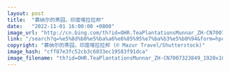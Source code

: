 ```yaml
---
layout: post
title:  "慕纳尔的茶园，印度喀拉拉邦"
date:   "2022-11-01 16:00:00 +0800"
image_url: "http://cn.bing.com/th?id=OHR.TeaPlantationsMunnar_ZH-CN7007323849_1920x1080.jpg&rf=LaDigue_1920x1080.jpg&pid=hp"
link: "/search?q=%e5%8d%b0%e5%ba%a6%e6%85%95%e7%ba%b3%e5%b0%94&form=hpcapt&mkt=zh-cn"
copyright: "慕纳尔的茶园，印度喀拉拉邦 (© Mazur Travel/Shutterstock)"
image_hash: "cff87e3fc52cb3c6033ec19583f91dca"
image_filename: "th?id=OHR.TeaPlantationsMunnar_ZH-CN7007323849_1920x1080.jpg&rf=LaDigue_1920x1080.jpg&pid=hp"
---
```

